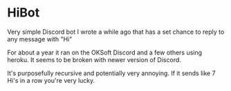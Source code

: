 # HiBot
Very simple Discord bot I wrote a while ago that has a set chance to reply to any message with "Hi"

For about a year it ran on the OKSoft Discord and a few others using heroku. It seems to be broken with newer version of Discord.

It's purposefully recursive and potentially very annoying. If it sends like 7 Hi's in a row you're very lucky.
